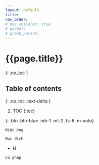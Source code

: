 ```yaml
---
layout: default
title: 
nav_order: 
# has_children: true
# parent: 
# grand_parent:
---
```


<!-- markdownlint-disable MD025-->
# {{page.title}}
{: .no_toc }

## Table of contents
{: .no_toc .text-delta }

1. TOC
{:toc}
<!-- markdownlint-enable MD025-->

<!-- !From here -->

<!-- markdownlint-disable MD042-->
[](){: .btn .btn-blue .mb-1 .mt-2 .fs-6 .m-auto}
<!-- markdownlint-enable MD042-->

`Hiệu ứng`

`Mục đích`

- H

`Cú pháp`

```js

```
